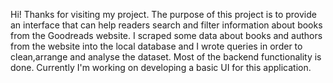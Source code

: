 Hi! Thanks for visiting my project. The purpose of this project is to provide an interface that can help readers search and filter information about books from the Goodreads website. I scraped some data about books and authors from the website into the local database and I wrote queries in order to clean,arrange and analyse the dataset. Most of the backend functionality is done. Currently I'm working on developing a basic UI for this application.

